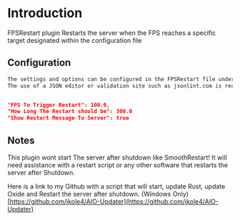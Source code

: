 # Introduction
FPSRestart plugin Restarts the server when the FPS reaches a specific target designated within the configuration file

## Configuration

```bash
The settings and options can be configured in the FPSRestart file under the config directory. 
The use of a JSON editor or validation site such as jsonlint.com is recommended to avoid formatting issues and syntax errors.
```

```json

"FPS To Trigger Restart": 100.0,
"How Long The Restart should be": 300.0
"Show Restart Message To Server": true

```

## Notes
This plugin wont start The server after shutdown like SmoothRestart! It will need assistance with a restart script or any other software that restarts the server after Shutdown.

Here is a link to my Github with a script that will start, update Rust, update Oxide and Restart the server after shutdown. (Windows Only) [https://github.com/jkole4/AIO-Updater](https://github.com/jkole4/AIO-Updater)